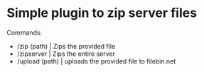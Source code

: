 <h1>Simple plugin to zip server files</h1>

Commands:
 - /zip (path) | Zips the provided file
 - /zipserver | Zips the entire server
 - /upload (path) | uploads the provided file to filebin.net

